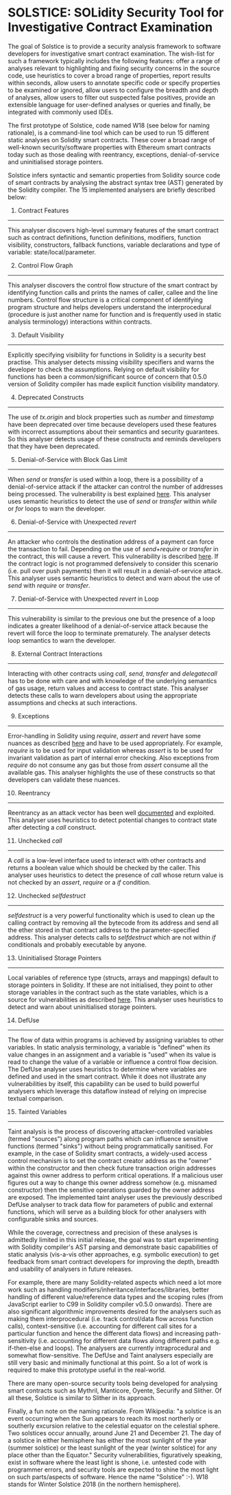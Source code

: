 **SOLSTICE**: **SOL**idity **S**ecurity **T**ool for **I**nvestigative **C**ontract **E**xamination
===================================================================================================

The goal of Solstice is to provide a security analysis framework to software developers for investigative smart contract examination. The wish-list for such a framework typically includes the following features: offer a range of analyses relevant to highlighting and fixing security concerns in the source code, use heuristics to cover a broad range of properties, report results within seconds, allow users to annotate specific code or specify properties to be examined or ignored, allow users to configure the breadth and depth of analyses, allow users to filter out suspected false positives, provide an extensible language for user-defined analyses or queries and finally, be integrated with commonly used IDEs.

The first prototype of Solstice, code named W18 (see below for naming rationale), is a command-line tool which can be used to run 15 different static analyses on Solidity smart contracts. These cover a broad range of well-known security/software properties with Ethereum smart contracts today such as those dealing with reentrancy, exceptions, denial-of-service and uninitialised storage pointers.

Solstice infers syntactic and semantic properties from Solidity source code of smart contracts by analysing the abstract syntax tree (AST) generated by the Solidity compiler. The 15 implemented analysers are briefly described below:

1. Contract Features
--------------------
This analyser discovers high-level summary features of the smart contract such as contract definitions, function definitions, modifiers, function visibility, constructors, fallback functions, variable declarations and type of variable: state/local/parameter.

2. Control Flow Graph
---------------------
This analyser discovers the control flow structure of the smart contract by identifying function calls and prints the names of caller, callee and the line numbers. Control flow structure is a critical component of identifying program structure and helps developers understand the interprocedural (procedure is just another name for function and is frequently used in static analysis terminology) interactions within contracts.

3. Default Visibility
---------------------
Explicitly specifying visibility for functions in Solidity is a security best practise. This analyser detects missing visibility specifiers and warns the developer to check the assumptions. Relying on default visibility for functions has been a common/significant source of concern that 0.5.0 version of Solidity compiler has made explicit function visibility mandatory.

4. Deprecated Constructs
------------------------
The use of *tx.origin* and block properties such as *number* and *timestamp* have been deprecated over time because developers used these features with incorrect assumptions about their semantics and security guarantees. So this analyser detects usage of these constructs and reminds developers that they have been deprecated.

5. Denial-of-Service with Block Gas Limit
-----------------------------------------
When *send* or *transfer* is used within a loop, there is a possibility of a denial-of-service attack if the attacker can control the number of addresses being processed. The vulnerability is best explained [here](https://consensys.github.io/smart-contract-best-practices/known_attacks/#dos-with-block-gas-limit). This analyser uses semantic heuristics to detect the use of *send* or *transfer* within *while* or *for* loops to warn the developer.

6. Denial-of-Service with Unexpected *revert*
---------------------------------------------
An attacker who controls the destination address of a payment can force the transaction to fail. Depending on the use of *send*+*require* or *transfer* in the contract, this will cause a revert. This vulnerability is described [here](https://consensys.github.io/smart-contract-best-practices/known_attacks/#dos-with-unexpected-revert). If the contract logic is not programmed defensively to consider this scenario (i.e. pull over push payments) then it will result in a denial-of-service attack. This analyser uses semantic heuristics to detect and warn about the use of *send* with *require* or *transfer*.

7. Denial-of-Service with Unexpected *revert* in Loop
-----------------------------------------------------
This vulnerability is similar to the previous one but the presence of a loop indicates a greater likelihood of a denial-of-service attack because the revert will force the loop to terminate prematurely. The analyser detects loop semantics to warn the developer.

8. External Contract Interactions
---------------------------------
Interacting with other contracts using *call*, *send*, *transfer* and *delegatecall* has to be done with care and with knowledge of the underlying semantics of gas usage, return values and access to contract state. This analyser detects these calls to warn developers about using the appropriate assumptions and checks at such interactions.

9. Exceptions
-------------
Error-handling in Solidity using *require*, *assert* and *revert* have some nuances as described [here](https://solidity.readthedocs.io/en/latest/control-structures.html#error-handling-assert-require-revert-and-exceptions) and have to be used appropriately. For example, *require* is to be used for input validation whereas *assert* is to be used for invariant validation as part of internal error checking. Also exceptions from *require* do not consume any gas but those from *assert* consume all the available gas. This analyser highlights the use of these constructs so that developers can validate these nuances.

10. Reentrancy
--------------
Reentrancy as an attack vector has been well [documented](https://consensys.github.io/smart-contract-best-practices/known_attacks/#reentrancy) and exploited. This analyser uses heuristics to detect potential changes to contract state after detecting a *call* construct.

11. Unchecked *call*
--------------------
A *call* is a low-level interface used to interact with other contracts and returns a boolean value which should be checked by the caller. This analyser uses heuristics to detect the presence of *call* whose return value is not checked by an *assert*, *require* or a *if* condition.

12. Unchecked *selfdestruct*
----------------------------
*selfdestruct* is a very powerful functionality which is used to clean up the calling contract by removing all the bytecode from its address and send all the ether stored in that contract address to the parameter-specified address. This analyser detects calls to *selfdestruct* which are not within *if* conditionals and probably executable by anyone.

13. Uninitialised Storage Pointers
----------------------------------
Local variables of reference type (structs, arrays and mappings) default to storage pointers in Solidity. If these are not initialised, they point to other storage variables in the contract such as the state variables, which is a source for vulnerabilities as described [here](https://medium.com/cryptronics/storage-allocation-exploits-in-ethereum-smart-contracts-16c2aa312743). This analyser uses heuristics to detect and warn about uninitialised storage pointers.

14. DefUse
----------
The flow of data within programs is achieved by assigning variables to other variables. In static analysis terminology, a variable is "defined" when its value changes in an assignment and a variable is "used" when its value is read to change the value of a variable or influence a control flow decision. The DefUse analyser uses heuristics to determine where variables are defined and used in the smart contract. While it does not illustrate any vulnerabilities by itself, this capability can be used to build powerful analysers which leverage this dataflow instead of relying on imprecise textual comparison.
    
15. Tainted Variables
---------------------
Taint analysis is the process of discovering attacker-controlled variables (termed "sources") along program paths which can influence sensitive functions (termed "sinks") without being programmatically sanitised. For example, in the case of Solidity smart contracts, a widely-used access control mechanism is to set the contract creator address as the "owner" within the constructor and then check future transaction origin addresses against this owner address to perform critical operations. If a malicious user figures out a way to change this owner address somehow (e.g. misnamed constructor) then the sensitive operations guarded by the owner address are exposed. The implemented taint analyser uses the previously described DefUse analyser to track data flow for parameters of public and external functions, which will serve as a building block for other analysers with configurable sinks and sources.

While the coverage, correctness and precision of these analyses is admittedly limited in this initial release, the goal was to start experimenting with Solidity compiler's AST parsing and demonstrate basic capabilities of static analysis (vis-a-vis other approaches, e.g. symbolic execution) to get feedback from smart contract developers for improving the depth, breadth and usability of analysers in future releases.

For example, there are many Solidity-related aspects which need a lot more work such as handling modifiers/inheritance/interfaces/libraries, better handling of different value/reference data types and the scoping rules (from JavaScript earlier to C99 in Solidity compiler v0.5.0 onwards). There are also significant algorithmic improvements desired for the analysers such as making them interprocedural (i.e. track control/data flow across function calls), context-sensitive (i.e. accounting for different call sites for a particular function and hence the different data flows) and increasing path-sensitivity (i.e. accounting for different data flows along different paths e.g. if-then-else and loops). The analysers are currently intraprocedural and somewhat flow-sensitive. The DefUse and Taint analysers especially are still very basic and minimally functional at this point. So a lot of work is required to make this prototype useful in the real-world.

There are many open-source security tools being developed for analysing smart contracts such as Mythril, Manticore, Oyente, Securify and Slither. Of all these, Solstice is similar to Slither in its approach.

Finally, a fun note on the naming rationale. From Wikipedia: "a solstice is an event occurring when the Sun appears to reach its most northerly or southerly excursion relative to the celestial equator on the celestial sphere. Two solstices occur annually, around June 21 and December 21. The day of a solstice in either hemisphere has either the most sunlight of the year (summer solstice) or the least sunlight of the year (winter solstice) for any place other than the Equator." Security vulnerabilities, figuratively speaking, exist in software where the least light is shone, i.e. untested code with programmer errors, and security tools are expected to shine the most light on such parts/aspects of software. Hence the name "Solstice" :-). W18 stands for Winter Solstice 2018 (in the northern hemisphere).












